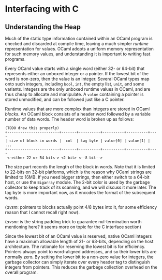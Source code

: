 # Interfacing with C

## Understanding the Heap

Much of the static type information contained within an OCaml program is
checked and discarded at compile time, leaving a much simpler *runtime*
representation for values.  OCaml adopts a uniform memory representation for
such memory values, and understanding it is important to writing fast
programs.

Every OCaml value starts with a single word (either 32- or 64-bit) that
represents either an unboxed integer or a pointer. If the lowest bit of the
word is non-zero, then the value is an integer.  Several OCaml types map onto
such integers, including `bool`, `int`, the empty list, `unit`, and some
variants.  Integers are the only unboxed runtime values in OCaml, and are thus
cheap to allocate and manipulate.  A `value` containing a pointer is stored
unmodified, and can be followed just like a C pointer.

Runtime values that are more complex than integers are stored in OCaml *blocks*.
An OCaml block consists of a header word followed by a variable number of data
words.   The header word is broken up as follows:

~~~~~~~~~~~~~~~~~~~~~~~~~~~
(TODO draw this properly)
+------------------------+-------+----------+----------+----------+----
| size of block in words |  col  | tag byte | value[0] | value[1] | ...
+------------------------+-------+----------+----------+----------+----
 <-either 22 or 54 bits-> <2 bit> <--8 bit-->
~~~~~~~~~~~~~~~~~~~~~~~~~~~

The size part records the length of the block in words. Note that it is limited
to 22-bits on 32-bit platforms, which is the reason why OCaml strings are
limited to 16MB.  If you need bigger strings, then either switch to a 64-bit
host, or use the `Bigarray` module.  The 2-bit color is used by the garbage
collector to keep track of its scanning, and we will discuss it more later.
The tag byte is more important now, as it encodes the format of the subsequent
words.

(_avsm_: pointers to blocks actually point 4/8 bytes into it, for some efficiency
reason that I cannot recall right now).

(_avsm_: is the string padding trick to guarantee nul-termination worth mentioning
here? it seems more on topic for the C interface section)

<note>
<title>Why are OCaml integers missing a bit?</title>

Since the lowest bit of an OCaml value is reserved, native OCaml integers have
a maximum allowable length of 31- or 63-bits, depending on the host
architecture. The rationale for reserving the lowest bit is for efficiency.
Pointers always point to word-aligned addresses, and so their lower bits are
normally zero. By setting the lower bit to a non-zero value for integers, the
garbage collector can simply iterate over every header tag to distinguish
integers from pointers.  This reduces the garbage collection overhead on the
overall program.

</note>

